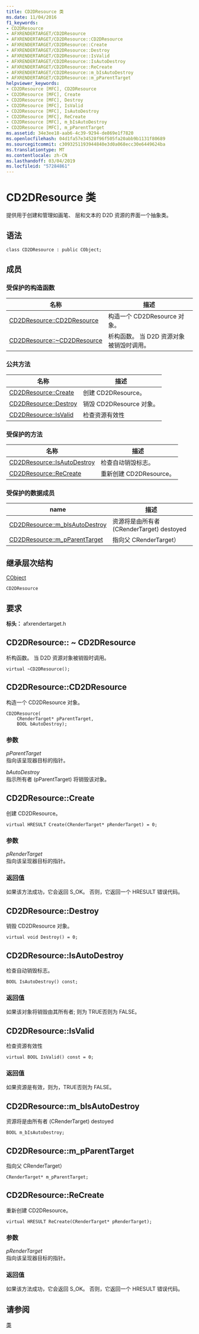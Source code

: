 ```yaml
---
title: CD2DResource 类
ms.date: 11/04/2016
f1_keywords:
- CD2DResource
- AFXRENDERTARGET/CD2DResource
- AFXRENDERTARGET/CD2DResource::CD2DResource
- AFXRENDERTARGET/CD2DResource::Create
- AFXRENDERTARGET/CD2DResource::Destroy
- AFXRENDERTARGET/CD2DResource::IsValid
- AFXRENDERTARGET/CD2DResource::IsAutoDestroy
- AFXRENDERTARGET/CD2DResource::ReCreate
- AFXRENDERTARGET/CD2DResource::m_bIsAutoDestroy
- AFXRENDERTARGET/CD2DResource::m_pParentTarget
helpviewer_keywords:
- CD2DResource [MFC], CD2DResource
- CD2DResource [MFC], Create
- CD2DResource [MFC], Destroy
- CD2DResource [MFC], IsValid
- CD2DResource [MFC], IsAutoDestroy
- CD2DResource [MFC], ReCreate
- CD2DResource [MFC], m_bIsAutoDestroy
- CD2DResource [MFC], m_pParentTarget
ms.assetid: 34e3ee18-aab6-4c39-9294-de869e1f7820
ms.openlocfilehash: 04d1fa57e34528f96f505fa20abb9b1131f80689
ms.sourcegitcommit: c3093251193944840e3d0a068ecc30e6449624ba
ms.translationtype: MT
ms.contentlocale: zh-CN
ms.lasthandoff: 03/04/2019
ms.locfileid: "57284861"
---
```

# <a name="cd2dresource-class"></a>CD2DResource 类

提供用于创建和管理如画笔、 层和文本的 D2D 资源的界面一个抽象类。

## <a name="syntax"></a>语法

```
class CD2DResource : public CObject;
```

## <a name="members"></a>成员

### <a name="protected-constructors"></a>受保护的构造函数

|名称|描述|
|----------|-----------------|
|[CD2DResource::CD2DResource](#cd2dresource)|构造一个 CD2DResource 对象。|
|[CD2DResource::~CD2DResource](#cd2dresource__~cd2dresource)|析构函数。 当 D2D 资源对象被销毁时调用。|

### <a name="public-methods"></a>公共方法

|名称|描述|
|----------|-----------------|
|[CD2DResource::Create](#create)|创建 CD2DResource。|
|[CD2DResource::Destroy](#destroy)|销毁 CD2DResource 对象。|
|[CD2DResource::IsValid](#isvalid)|检查资源有效性|

### <a name="protected-methods"></a>受保护的方法

|名称|描述|
|----------|-----------------|
|[CD2DResource::IsAutoDestroy](#isautodestroy)|检查自动销毁标志。|
|[CD2DResource::ReCreate](#recreate)|重新创建 CD2DResource。|

### <a name="protected-data-members"></a>受保护的数据成员

|name|描述|
|----------|-----------------|
|[CD2DResource::m_bIsAutoDestroy](#m_bisautodestroy)|资源将是由所有者 (CRenderTarget) destoyed|
|[CD2DResource::m_pParentTarget](#m_pparenttarget)|指向父 CRenderTarget）|

## <a name="inheritance-hierarchy"></a>继承层次结构

[CObject](../../mfc/reference/cobject-class.md)

`CD2DResource`

## <a name="requirements"></a>要求

**标头：** afxrendertarget.h

##  <a name="_dtorcd2dresource"></a>  CD2DResource:: ~ CD2DResource

析构函数。 当 D2D 资源对象被销毁时调用。

```
virtual ~CD2DResource();
```

##  <a name="cd2dresource"></a>  CD2DResource::CD2DResource

构造一个 CD2DResource 对象。

```
CD2DResource(
    CRenderTarget* pParentTarget,
    BOOL bAutoDestroy);
```

### <a name="parameters"></a>参数

*pParentTarget*<br/>
指向该呈现器目标的指针。

*bAutoDestroy*<br/>
指示所有者 (pParentTarget) 将销毁该对象。

##  <a name="create"></a>  CD2DResource::Create

创建 CD2DResource。

```
virtual HRESULT Create(CRenderTarget* pRenderTarget) = 0;
```

### <a name="parameters"></a>参数

*pRenderTarget*<br/>
指向该呈现器目标的指针。

### <a name="return-value"></a>返回值

如果该方法成功，它会返回 S_OK。 否则，它返回一个 HRESULT 错误代码。

##  <a name="destroy"></a>  CD2DResource::Destroy

销毁 CD2DResource 对象。

```
virtual void Destroy() = 0;
```

##  <a name="isautodestroy"></a>  CD2DResource::IsAutoDestroy

检查自动销毁标志。

```
BOOL IsAutoDestroy() const;
```

### <a name="return-value"></a>返回值

如果该对象将销毁由其所有者; 则为 TRUE否则为 FALSE。

##  <a name="isvalid"></a>  CD2DResource::IsValid

检查资源有效性

```
virtual BOOL IsValid() const = 0;
```

### <a name="return-value"></a>返回值

如果资源是有效，则为，TRUE否则为 FALSE。

##  <a name="m_bisautodestroy"></a>  CD2DResource::m_bIsAutoDestroy

资源将是由所有者 (CRenderTarget) destoyed

```
BOOL m_bIsAutoDestroy;
```

##  <a name="m_pparenttarget"></a>  CD2DResource::m_pParentTarget

指向父 CRenderTarget）

```
CRenderTarget* m_pParentTarget;
```

##  <a name="recreate"></a>  CD2DResource::ReCreate

重新创建 CD2DResource。

```
virtual HRESULT ReCreate(CRenderTarget* pRenderTarget);
```

### <a name="parameters"></a>参数

*pRenderTarget*<br/>
指向该呈现器目标的指针。

### <a name="return-value"></a>返回值

如果该方法成功，它会返回 S_OK。 否则，它返回一个 HRESULT 错误代码。

## <a name="see-also"></a>请参阅

[类](../../mfc/reference/mfc-classes.md)
